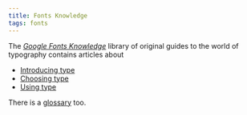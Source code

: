```yaml
---
title: Fonts Knowledge
tags: fonts
---
```

The [<cite>Google Fonts Knowledge</cite>](https://fonts.google.com/knowledge) library of original guides to the world of typography contains articles about

- [Introducing type](https://fonts.google.com/knowledge/introducing_type)
- [Choosing type](https://fonts.google.com/knowledge/choosing_type)
- [Using type](https://fonts.google.com/knowledge/using_type)

There is a [glossary](https://fonts.google.com/knowledge/glossary) too.
